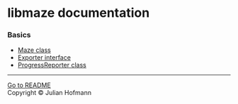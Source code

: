 # libmaze documentation

### Basics
- [Maze class](Maze.md)
- [Exporter interface](Exporter.md)
- [ProgressReporter class](ProgressReporter.md)

---
[Go to README](../README.md)\
Copyright © Julian Hofmann
